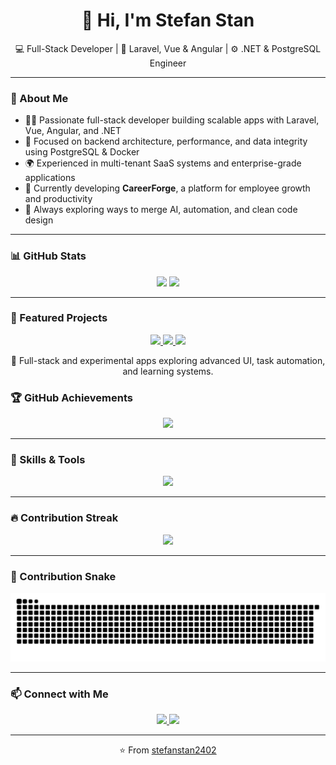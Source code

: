 <h1 align="center">👋 Hi, I'm Stefan Stan</h1>

<p align="center">
  💻 Full-Stack Developer | 🚀 Laravel, Vue & Angular | ⚙️ .NET & PostgreSQL Engineer  
</p>

---

### 🧠 About Me

- 👨‍💻 Passionate full-stack developer building scalable apps with Laravel, Vue, Angular, and .NET  
- 🧰 Focused on backend architecture, performance, and data integrity using PostgreSQL & Docker  
- 🌍 Experienced in multi-tenant SaaS systems and enterprise-grade applications  
- 🚀 Currently developing **CareerForge**, a platform for employee growth and productivity  
- 🧩 Always exploring ways to merge AI, automation, and clean code design  

---

### 📊 GitHub Stats

<p align="center">
  <img height="180em" src="https://github-readme-stats.vercel.app/api?username=stefanstan2402&show_icons=true&theme=tokyonight&count_private=true" />
  <img height="180em" src="https://github-readme-stats.vercel.app/api/top-langs/?username=stefanstan2402&layout=compact&theme=tokyonight" />
</p>

---

### 🧩 Featured Projects

<p align="center">
  <a href="https://github.com/stefanstan2402/CareerForge">
    <img src="https://img.shields.io/badge/CareerForge-Private_Project-blueviolet?style=for-the-badge&logo=github" />
  </a>
  <a href="https://github.com/stefanstan2402/forum-anunturi">
    <img src="https://img.shields.io/badge/Forum%20Anunturi-Private_Project-blue?style=for-the-badge&logo=github" />
  </a>
  <a href="https://github.com/stefanstan2402/vue-task-manager">
    <img src="https://img.shields.io/badge/Vue%20Task%20Manager-Private_Project-green?style=for-the-badge&logo=vue.js" />
  </a>
</p>

<p align="center">
  🚀 Full-stack and experimental apps exploring advanced UI, task automation, and learning systems.
</p>


### 🏆 GitHub Achievements

<p align="center">
  <img src="https://github-profile-trophy.ryo-ma.vercel.app/?username=stefanstan2402&theme=tokyonight&no-frame=true&margin-w=15&row=1&column=6" />
</p>

---

### 🧰 Skills & Tools

<p align="center">
  <img src="https://skillicons.dev/icons?i=php,laravel,vue,angular,js,ts,python,dotnet,postgresql,docker,linux,git,html,css,vite,bash,githubactions" />
</p>

---

### 🔥 Contribution Streak

<p align="center">
  <img src="https://streak-stats.demolab.com?user=stefanstan2402&theme=tokyonight&hide_border=true" />
</p>

---

### 🐍 Contribution Snake

<p align="center">
  <img src="https://github.com/stefanstan2402/stefanstan2402/blob/output/github-contribution-grid-snake.svg" alt="snake animation" />
</p>

---

### 📫 Connect with Me

<p align="center">
  <a href="https://linkedin.com/in/stefan-stan-45b54122b" target="_blank">
    <img src="https://img.shields.io/badge/LinkedIn-0077B5?style=for-the-badge&logo=linkedin&logoColor=white" />
  </a>
  <a href="mailto:stan.stefan240@gmail.com">
    <img src="https://img.shields.io/badge/Gmail-D14836?style=for-the-badge&logo=gmail&logoColor=white" />
  </a>
</p>

---

<p align="center">⭐️ From <a href="https://github.com/stefanstan2402">stefanstan2402</a></p>

